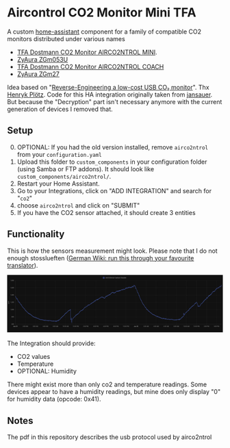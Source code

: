 # Aircontrol CO2 Monitor Mini TFA

A custom [home-assistant](https://www.home-assistant.io/) component for a family of compatible CO2 monitors distributed under various names
 - [TFA Dostmann CO2 Monitor AIRCO2NTROL MINI](https://www.tfa-dostmann.de/en/produkt/co2-monitor-airco2ntrol-mini/).
 - [ZyAura ZGm053U](https://www.zyaura.com/product-detail/zgm053u/)
 - [TFA Dostmann CO2 Monitor AIRCO2NTROL COACH](https://www.tfa-dostmann.de/en/product/co2-monitor-airco2ntrol-coach-31-5009/)
 - [ZyAura ZGm27](https://www.zyaura.com/product-detail/zgm27/)

Idea based on "[Reverse-Engineering a low-cost USB CO₂ monitor](https://hackaday.io/project/5301-reverse-engineering-a-low-cost-usb-co-monitor)".
Thx [Henryk Plötz](https://hackaday.io/henryk). Code for this HA integration originally taken from [jansauer](https://github.com/jansauer/home-assistant_config/tree/master/config/custom_components/airco2ntrol). 
But because the "Decryption" part isn't necessary anymore with the current generation of devices I removed that. 

## Setup
0. OPTIONAL: If you had the old version installed, remove ``airco2ntrol`` from your `configuration.yaml`
1. Upload this folder to `custom_components` in your configuration folder (using Samba or FTP addons).
It should look like `custom_components/airco2ntrol/`.
2. Restart your Home Assistant.
3. Go to your Integrations, click on "ADD INTEGRATION" and search for "`co2`"
4. choose ``airco2ntrol`` and click on "SUBMIT"
5. If you have the CO2 sensor attached, it should create 3 entities

## Functionality
This is how the sensors measurement might look. Please note that I do not enough stosslueften
([German Wiki: run this through your favourite translator](https://de.wikipedia.org/wiki/L%C3%BCftung#Sto%C3%9Fl%C3%BCftung)).

![component screenshot](screenshot.png)

The Integration should provide:
 - CO2 values
 - Temperature
 - OPTIONAL: Humidity

There might exist more than only co2 and temperature readings. 
Some devices appear to have a humidity readings, but mine does only display "0" for humidity data (opcode: 0x41).

## Notes

The pdf in this repository describes the usb protocol used by airco2ntrol


